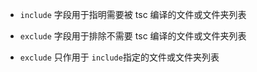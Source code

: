 - `include` 字段用于指明需要被 tsc 编译的文件或文件夹列表


- `exclude` 字段用于排除不需要 tsc 编译的文件或文件夹列表
- `exclude` 只作用于 `include`指定的文件或文件夹列表